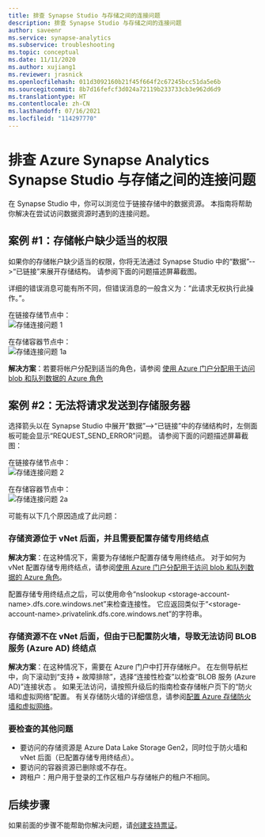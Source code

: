 ```yaml
---
title: 排查 Synapse Studio 与存储之间的连接问题
description: 排查 Synapse Studio 与存储之间的连接问题
author: saveenr
ms.service: synapse-analytics
ms.subservice: troubleshooting
ms.topic: conceptual
ms.date: 11/11/2020
ms.author: xujiang1
ms.reviewer: jrasnick
ms.openlocfilehash: 011d3092160b21f45f664f2c67245bcc51da5e6b
ms.sourcegitcommit: 8b7d16fefcf3d024a72119b233733cb3e962d6d9
ms.translationtype: HT
ms.contentlocale: zh-CN
ms.lasthandoff: 07/16/2021
ms.locfileid: "114297770"
---
```

# <a name="troubleshoot-connectivity-between-azure-synapse-analytics-synapse-studio-and-storage"></a>排查 Azure Synapse Analytics Synapse Studio 与存储之间的连接问题

在 Synapse Studio 中，你可以浏览位于链接存储中的数据资源。 本指南将帮助你解决在尝试访问数据资源时遇到的连接问题。 

## <a name="case-1-storage-account-lacks-proper-permissions"></a>案例 #1：存储帐户缺少适当的权限

如果你的存储帐户缺少适当的权限，你将无法通过 Synapse Studio 中的“数据”-->“已链接”来展开存储结构。 请参阅下面的问题描述屏幕截图。 

详细的错误消息可能有所不同，但错误消息的一般含义为：“此请求无权执行此操作。”。

在链接存储节点中：  
![存储连接问题 1](media/troubleshoot-synapse-studio-and-storage-connectivity/storage-connectivity-issue-1.png)

在存储容器节点中：  
![存储连接问题 1a](media/troubleshoot-synapse-studio-and-storage-connectivity/storage-connectivity-issue-1a.png)

**解决方案**：若要将帐户分配到适当的角色，请参阅 [使用 Azure 门户分配用于访问 blob 和队列数据的 Azure 角色](../../storage/blobs/assign-azure-role-data-access.md)


## <a name="case-2-failed-to-send-the-request-to-storage-server"></a>案例 #2：无法将请求发送到存储服务器

选择箭头以在 Synapse Studio 中展开“数据”-->“已链接”中的存储结构时，左侧面板可能会显示“REQUEST_SEND_ERROR”问题。 请参阅下面的问题描述屏幕截图：

在链接存储节点中：  
![存储连接问题 2](media/troubleshoot-synapse-studio-and-storage-connectivity/storage-connectivity-issue-2.png)

在存储容器节点中：  
![存储连接问题 2a](media/troubleshoot-synapse-studio-and-storage-connectivity/storage-connectivity-issue-2a.png)

可能有以下几个原因造成了此问题：

### <a name="the-storage-resource-is-behind-a-vnet-and-a-storage-private-endpoint-needs-to-configure"></a>存储资源位于 vNet 后面，并且需要配置存储专用终结点

**解决方案**：在这种情况下，需要为存储帐户配置存储专用终结点。 对于如何为 vNet 配置存储专用终结点，请参阅[使用 Azure 门户分配用于访问 blob 和队列数据的 Azure 角色](../security/how-to-connect-to-workspace-from-restricted-network.md)。

配置存储专用终结点之后，可以使用命令“nslookup \<storage-account-name\>.dfs.core.windows.net”来检查连接性。 它应返回类似于“\<storage-account-name\>.privatelink.dfs.core.windows.net”的字符串。

### <a name="the-storage-resource-is-not-behind-a-vnet-but-the-blob-service-azure-ad-endpoint-is-not-accessible-due-to-firewall-configured"></a>存储资源不在 vNet 后面，但由于已配置防火墙，导致无法访问 BLOB 服务 (Azure AD) 终结点

**解决方案**：在这种情况下，需要在 Azure 门户中打开存储帐户。 在左侧导航栏中，向下滚动到“支持 + 故障排除”，选择“连接性检查”以检查“BLOB 服务 (Azure AD)”连接状态  。 如果无法访问，请按照升级后的指南检查存储帐户页下的“防火墙和虚拟网络”配置。 有关存储防火墙的详细信息，请参阅[配置 Azure 存储防火墙和虚拟网络](../../storage/common/storage-network-security.md)。

### <a name="other-issues-to-check"></a>要检查的其他问题 

* 要访问的存储资源是 Azure Data Lake Storage Gen2，同时位于防火墙和 vNet 后面（已配置存储专用终结点）。
* 要访问的容器资源已删除或不存在。
* 跨租户：用户用于登录的工作区租户与存储帐户的租户不相同。 


## <a name="next-steps"></a>后续步骤
如果前面的步骤不能帮助你解决问题，请[创建支持票证](../sql-data-warehouse/sql-data-warehouse-get-started-create-support-ticket.md)。
